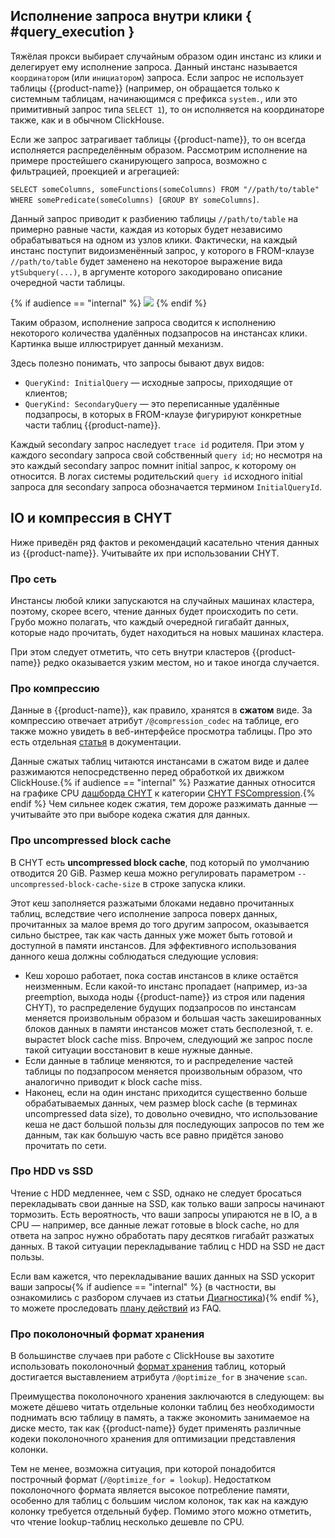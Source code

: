 ## Исполнение запроса внутри клики { #query_execution }

Тяжёлая прокси выбирает случайным образом один инстанс из клики и делегирует ему исполнение запроса. Данный инстанс называется `координатором` (или `инициатором`) запроса. Если запрос не использует таблицы {{product-name}} (например, он обращается только к системным таблицам, начинающимся с префикса `system.`, или это примитивный запрос типа `SELECT 1`), то он исполняется на координаторе также, как и в обычном ClickHouse.

Если же запрос затрагивает таблицы {{product-name}}, то он всегда исполняется распределённым образом. Рассмотрим исполнение на примере простейшего сканирующего запроса, возможно с фильтрацией, проекцией и агрегацией:

`SELECT someColumns, someFunctions(someColumns) FROM "//path/to/table" WHERE somePredicate(someColumns) [GROUP BY someColumns]`.

Данный запрос приводит к разбиению таблицы `//path/to/table` на примерно равные части, каждая из которых будет независимо обрабатываться на одном из узлов клики. Фактически, на каждый инстанс поступит видоизменённый запрос, у которого в FROM-клаузе `//path/to/table` будет заменено на некоторое выражение вида `ytSubquery(...)`, в аргументе которого закодировано описание очередной части таблицы.

{% if audience == "internal" %}
![](../../../../../images/chyt_inside_clique.png)
{% endif %}

Таким образом, исполнение запроса сводится к исполнению некоторого количества удалённых подзапросов на инстансах клики. Картинка выше иллюстрирует данный механизм.

Здесь полезно понимать, что запросы бывают двух видов:

- `QueryKind: InitialQuery` — исходные запросы, приходящие от клиентов;
- `QueryKind: SecondaryQuery` — это переписанные удалённые подзапросы, в которых в FROM-клаузе фигурируют конкретные части таблиц {{product-name}}.

Каждый secondary запрос наследует `trace id` родителя. При этом у каждого secondary запроса свой собственный `query id`; но несмотря на это каждый secondary запрос помнит initial запрос, к которому он относится. В логах системы родительский `query id` исходного initial запроса для secondary запроса обозначается термином `InitialQueryId`.

## IO и компрессия в CHYT

Ниже приведён ряд фактов и рекомендаций касательно чтения данных из {{product-name}}. Учитывайте их при использовании CHYT.

### Про сеть

Инстансы любой клики запускаются на случайных машинах кластера, поэтому, скорее всего, чтение данных будет происходить по сети. Грубо можно полагать, что каждый очередной гигабайт данных, которые надо прочитать, будет находиться на новых машинах кластера.

При этом следует отметить, что сеть внутри кластеров {{product-name}} редко оказывается узким местом, но и такое иногда случается.

### Про компрессию

Данные в {{product-name}}, как правило, хранятся в **сжатом** виде. За компрессию отвечает атрибут `/@compression_codec` на таблице, его также можно увидеть в веб-интерфейсе просмотра таблицы. Про это есть отдельная [статья](../../../../../user-guide/storage/compression.md) в документации.

Данные сжатых таблиц читаются инстансами в сжатом виде и далее разжимаются непосредственно перед обработкой их движком ClickHouse.{% if audience == "internal" %} Разжатие данных относится на графике CPU [дашборда CHYT](../../../../../user-guide/data-processing/chyt/cliques/dashboard.md) к категории [CHYT FSCompression](../../../../../user-guide/data-processing/chyt/cliques/dashboard.md#cpu).{% endif %} Чем сильнее кодек сжатия, тем дороже разжимать данные — учитывайте это при выборе кодека сжатия для данных.

### Про uncompressed block cache

В CHYT есть **uncompressed block cache**, под который по умолчанию отводится 20 GiB. Размер кеша можно регулировать параметром `--uncompressed-block-cache-size` в строке запуска клики.

Этот кеш заполняется разжатыми блоками недавно прочитанных таблиц, вследствие чего исполнение запроса поверх данных, прочитанных за малое время до того другим запросом, оказывается сильно быстрее, так как часть данных уже может быть готовой и доступной в памяти инстансов. Для эффективного использования данного кеша должны соблюдаться следующие условия:

- Кеш хорошо работает, пока состав инстансов в клике остаётся неизменным. Если какой-то инстанс пропадает (например, из-за preemption, выхода ноды {{product-name}} из строя или падения CHYT), то распределение будущих подзапросов по инстансам меняется произвольным образом и большая часть закешированных блоков данных в памяти инстансов может стать бесполезной, т. е. вырастет block cache miss. Впрочем, следующий же запрос после такой ситуации восстановит в кеше нужные данные.
- Если данные в таблице меняются, то и распределение частей таблицы по подзапросом меняется произвольным образом, что аналогично приводит к block cache miss.
- Наконец, если на один инстанс приходится существенно больше обрабатываемых данных, чем размер block cache (в терминах uncompressed data size), то довольно очевидно, что использование кеша не даст большой пользы для последующих запросов по тем же данным, так как большую часть все равно придётся заново прочитать по сети.

### Про HDD vs SSD

Чтение с HDD медленнее, чем с SSD, однако не следует бросаться перекладывать свои данные на SSD, как только ваши запросы начинают тормозить. Есть вероятность, что ваши запросы упираются не в IO, а в CPU — например, все данные лежат готовые в block cache, но для ответа на запрос нужно обработать пару десятков гигабайт разжатых данных. В такой ситуации перекладывание таблиц с HDD на SSD не даст пользы.

Если вам кажется, что перекладывание ваших данных на SSD ускорит ваши запросы{% if audience == "internal" %} (в частности, вы ознакомились с разбором случаев из статьи [Диагностика](../../../../../user-guide/data-processing/chyt/queries/diagnostics.md)){% endif %}, то можете проследовать [плану действий](../../../../../user-guide/data-processing/chyt/faq-chyt.md#how-to-set-ssd) из FAQ.

### Про поколоночный формат хранения

В большинстве случаев при работе с ClickHouse вы захотите использовать поколоночный [формат хранения](../../../../../user-guide/storage/chunks.md#optimize_for) таблиц, который достигается выставлением атрибута `/@optimize_for` в значение `scan`.

Преимущества поколоночного хранения заключаются в следующем: вы можете дёшево читать отдельные колонки таблиц без необходимости поднимать всю таблицу в память, а также экономить занимаемое на диске место, так как {{product-name}} будет применять различные кодеки поколоночного хранения для оптимизации представления колонки.

Тем не менее, возможна ситуация, при которой понадобится построчный формат (`/@optimize_for = lookup`). Недостатком поколоночного формата является высокое потребление памяти, особенно для таблиц с большим числом колонок, так как на каждую колонку требуется отдельный буфер. Помимо этого можно отметить, что чтение lookup-таблиц несколько дешевле по CPU.